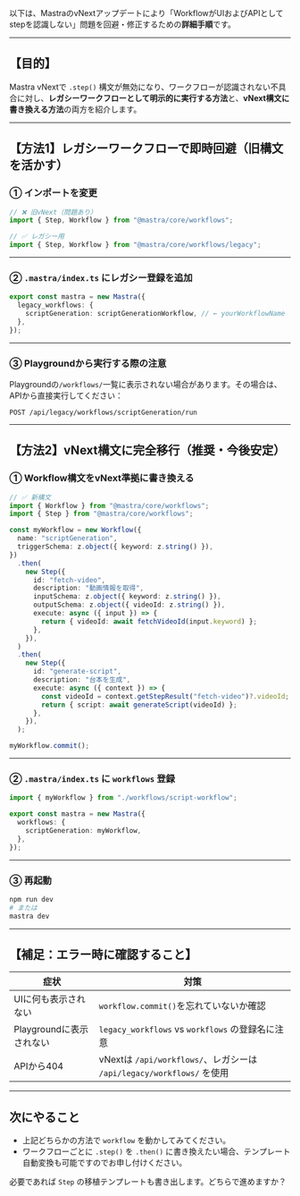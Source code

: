 以下は、MastraのvNextアップデートにより「WorkflowがUIおよびAPIとしてstepを認識しない」問題を回避・修正するための**詳細手順**です。

---

## 【目的】

Mastra vNextで `.step()` 構文が無効になり、ワークフローが認識されない不具合に対し、**レガシーワークフローとして明示的に実行する方法**と、**vNext構文に書き換える方法**の両方を紹介します。

---

## 【方法1】レガシーワークフローで即時回避（旧構文を活かす）

### ① インポートを変更

```ts
// ❌ 旧vNext（問題あり）
import { Step, Workflow } from "@mastra/core/workflows";

// ✅ レガシー用
import { Step, Workflow } from "@mastra/core/workflows/legacy";
```

---

### ② `.mastra/index.ts` にレガシー登録を追加

```ts
export const mastra = new Mastra({
  legacy_workflows: {
    scriptGeneration: scriptGenerationWorkflow, // ← yourWorkflowName
  },
});
```

---

### ③ Playgroundから実行する際の注意

Playgroundの`/workflows/`一覧に表示されない場合があります。その場合は、APIから直接実行してください：

```
POST /api/legacy/workflows/scriptGeneration/run
```

---

## 【方法2】vNext構文に完全移行（推奨・今後安定）

### ① Workflow構文をvNext準拠に書き換える

```ts
// ✅ 新構文
import { Workflow } from "@mastra/core/workflows";
import { Step } from "@mastra/core/workflows";

const myWorkflow = new Workflow({
  name: "scriptGeneration",
  triggerSchema: z.object({ keyword: z.string() }),
})
  .then(
    new Step({
      id: "fetch-video",
      description: "動画情報を取得",
      inputSchema: z.object({ keyword: z.string() }),
      outputSchema: z.object({ videoId: z.string() }),
      execute: async ({ input }) => {
        return { videoId: await fetchVideoId(input.keyword) };
      },
    }),
  )
  .then(
    new Step({
      id: "generate-script",
      description: "台本を生成",
      execute: async ({ context }) => {
        const videoId = context.getStepResult("fetch-video")?.videoId;
        return { script: await generateScript(videoId) };
      },
    }),
  );

myWorkflow.commit();
```

---

### ② `.mastra/index.ts` に `workflows` 登録

```ts
import { myWorkflow } from "./workflows/script-workflow";

export const mastra = new Mastra({
  workflows: {
    scriptGeneration: myWorkflow,
  },
});
```

---

### ③ 再起動

```bash
npm run dev
# または
mastra dev
```

---

## 【補足：エラー時に確認すること】

| 症状                | 対策                                                          |
| ----------------- | ----------------------------------------------------------- |
| UIに何も表示されない       | `workflow.commit()`を忘れていないか確認                               |
| Playgroundに表示されない | `legacy_workflows` vs `workflows` の登録名に注意                   |
| APIから404          | vNextは `/api/workflows/`、レガシーは `/api/legacy/workflows/` を使用 |

---

## 次にやること

* 上記どちらかの方法で `workflow` を動かしてみてください。
* ワークフローごとに `.step()` を `.then()` に書き換えたい場合、テンプレート自動変換も可能ですのでお申し付けください。

必要であれば `Step` の移植テンプレートも書き出します。どちらで進めますか？
